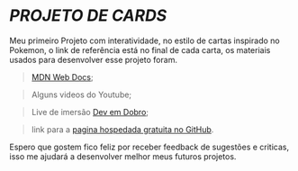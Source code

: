 # *PROJETO DE CARDS*

Meu primeiro Projeto com interatividade, no estilo de cartas inspirado no Pokemon, o link de referência está no final de cada carta, os materiais usados para desenvolver esse projeto foram.
> [MDN Web Docs](https://developer.mozilla.org/pt-BR/);


> Alguns videos do Youtube;


> Live de imersão [Dev em Dobro](https://www.youtube.com/@DevemDobro);


> link para a [pagina hospedada gratuita no GitHub](https://gabrielmatheus1.github.io/Projeto-Cards/).


Espero que gostem fico feliz por receber feedback de sugestões e criticas, isso me ajudará a desenvolver melhor meus futuros projetos.


